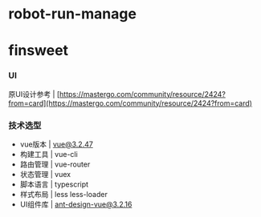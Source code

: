 # robot-run-manage

# finsweet
### UI
原UI设计参考 | [https://mastergo.com/community/resource/2424?from=card](https://mastergo.com/community/resource/2424?from=card)

### 技术选型
- vue版本  | vue@3.2.47
- 构建工具 | vue-cli
- 路由管理 | vue-router
- 状态管理 | vuex
- 脚本语言 | typescript
- 样式布局 | less less-loader
- UI组件库 | ant-design-vue@3.2.16
